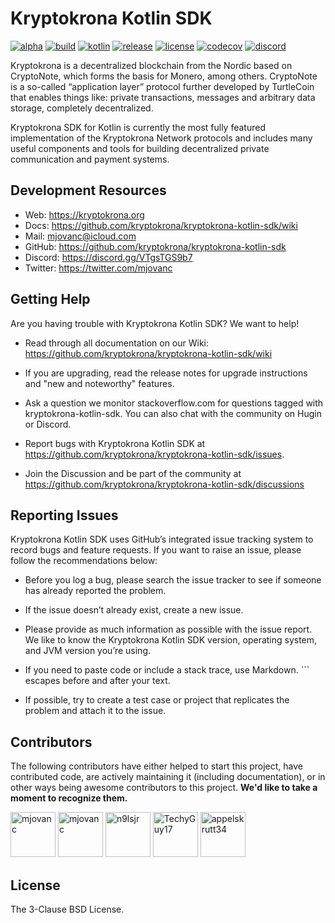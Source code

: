 # Kryptokrona Kotlin SDK 

[![alpha](https://kotl.in/badges/alpha.svg)](https://kotlinlang.org/docs/components-stability.html)
[![build](https://img.shields.io/github/actions/workflow/status/kryptokrona/kryptokrona-kotlin-sdk/master-ci.yml?branch=master)](https://github.com/kryptokrona/kryptokrona-kotlin-sdk/actions/workflows/master-ci.yml) 
[![kotlin](https://img.shields.io/badge/kotlin-1.8.10-blue.svg?logo=kotlin)](http://kotlinlang.org)
[![release](https://img.shields.io/maven-central/v/org.kryptokrona.sdk/kryptokrona-wallet)](https://img.shields.io/maven-central/v/org.kryptokrona.sdk/kryptokrona-wallet)
[![license](https://img.shields.io/badge/License-BSD_3--Clause-blue.svg)](https://opensource.org/licenses/BSD-3-Clause)
[![codecov](https://codecov.io/gh/kryptokrona/kryptokrona-kotlin-sdk/branch/master/graph/badge.svg)](https://codecov.io/gh/kryptokrona/kryptokrona-kotlin-sdk)
[![discord](https://img.shields.io/discord/562673808582901793?label=discord)](https://discord.gg/VTgsTGS9b7)

Kryptokrona is a decentralized blockchain from the Nordic based on CryptoNote, which forms the basis for Monero, among others. CryptoNote is a so-called “application layer” protocol further developed by TurtleCoin that enables things like: private transactions, messages and arbitrary data storage, completely decentralized.

Kryptokrona SDK for Kotlin is currently the most fully featured implementation of the Kryptokrona Network protocols and includes many useful components and tools for building decentralized private communication and payment systems.

## Development Resources

- Web: https://kryptokrona.org
- Docs: https://github.com/kryptokrona/kryptokrona-kotlin-sdk/wiki
- Mail: mjovanc@icloud.com
- GitHub: https://github.com/kryptokrona/kryptokrona-kotlin-sdk
- Discord: https://discord.gg/VTgsTGS9b7
- Twitter: https://twitter.com/mjovanc

## Getting Help

Are you having trouble with Kryptokrona Kotlin SDK? We want to help!

- Read through all documentation on our Wiki: https://github.com/kryptokrona/kryptokrona-kotlin-sdk/wiki

- If you are upgrading, read the release notes for upgrade instructions and "new and noteworthy" features.

- Ask a question we monitor stackoverflow.com for questions tagged with kryptokrona-kotlin-sdk. You can also chat with the community on Hugin or Discord.

- Report bugs with Kryptokrona Kotlin SDK at https://github.com/kryptokrona/kryptokrona-kotlin-sdk/issues.

- Join the Discussion and be part of the community at https://github.com/kryptokrona/kryptokrona-kotlin-sdk/discussions

## Reporting Issues

Kryptokrona Kotlin SDK uses GitHub’s integrated issue tracking system to record bugs and feature requests. If you want to raise an issue, please follow the recommendations below:

- Before you log a bug, please search the issue tracker to see if someone has already reported the problem.

- If the issue doesn’t already exist, create a new issue.

- Please provide as much information as possible with the issue report. We like to know the Kryptokrona Kotlin SDK version, operating system, and JVM version you’re using.

- If you need to paste code or include a stack trace, use Markdown. ``` escapes before and after your text.

- If possible, try to create a test case or project that replicates the problem and attach it to the issue.

## Contributors

The following contributors have either helped to start this project, have contributed
code, are actively maintaining it (including documentation), or in other ways
being awesome contributors to this project. **We'd like to take a moment to recognize them.**

[<img src="https://github.com/mjovanc.png?size=72" alt="mjovanc" width="72">](https://github.com/mjovanc)
[<img src="https://github.com/renovatebot.png?size=72" alt="mjovanc" width="72">](https://github.com/renovatebot)
[<img src="https://github.com/n9lsjr.png?size=72" alt="n9lsjr" width="72">](https://github.com/n9lsjr)
[<img src="https://github.com/TechyGuy17.png?size=72" alt="TechyGuy17" width="72">](https://github.com/TechyGuy17)
[<img src="https://github.com/appelskrutt34.png?size=72" alt="appelskrutt34" width="72">](https://github.com/appelskrutt34)

## License

The 3-Clause BSD License.
